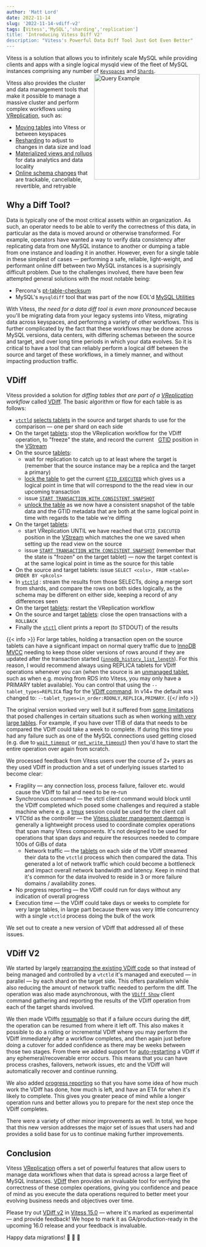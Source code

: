 ```yaml
---
author: 'Matt Lord'
date: 2022-11-14
slug: '2022-11-14-vdiff-v2'
tags: [Vitess','MySQL','sharding','replication']
title: 'Introducing Vitess Diff V2'
description: "Vitess's Powerful Data Diff Tool Just Got Even Better"
---
```


Vitess is a solution that allows you to infinitely scale MySQL while providing clients and apps with a single logical
mysqld view of the fleet of MySQL instances comprising any number of [`Keyspaces`](https://vitess.io/docs/concepts/keyspace/)
and [`Shards`](https://vitess.io/docs/concepts/shard/).
<a href="/img/VitessQueryExample.png"><img src="/img/VitessQueryExample.png" alt="Query Example" width="275" align="right"/></a>

Vitess also provides the cluster and data management tools that make it possible to manage a massive cluster and
perform complex workflows using [VReplication](https://vitess.io/docs/reference/vreplication/vreplication/), such
as:
  * [Moving tables](https://vitess.io/docs/reference/vreplication/movetables/) into Vitess or between keyspaces
  * [Resharding](https://vitess.io/docs/reference/vreplication/reshard/) to adjust to changes in data size and load
  * [Materialized views and rollups](https://vitess.io/docs/reference/vreplication/materialize/) for data analytics
and data locality
  * [Online schema changes](https://vitess.io/docs/user-guides/schema-changes/managed-online-schema-changes/) that
are trackable, cancellable, revertible, and retryable

## Why a Diff Tool?

Data is typically one of the most critical assets within an organization. As such, an operator needs to be able to
verify the correctness of this data, in particular as the data is moved around or otherwise transformed. For example,
operators have wanted a way to verify data consistency after replicating data from one MySQL instance to another or
dumping a table from one instance and loading it in another. However, even for a single table in these simplest of
cases — performing a safe, reliable, light-weight, and performant online diff between two MySQL instances is a
suprisingly difficult problem. Due to the challenges involved, there have been few attempted general solutions with
the most notable being:
  * Percona's [pt-table-checksum](https://docs.percona.com/percona-toolkit/pt-table-checksum.html)
  * MySQL's `mysqldiff` tool that was part of the now EOL'd [MySQL Utilities](https://downloads.mysql.com/docs/mysql-utilities-1.6-en.pdf)

With Vitess, _the need for a data diff tool is even more pronounced_ because you'll be migrating data from your
legacy systems into Vitess, migrating data across keyspaces, and performing a variety of other workflows. This
is further complicated by the fact that these workflows may be done across MySQL versions, data centers, with
differing schemas between the source and target, and over long time periods in which your data evolves. So it
is critical to have a tool that can reliably perform a logical diff between the source and target of these
workflows, in a timely manner, and without impacting production traffic.

## VDiff

Vitess provided a solution for _diffing tables that are part of a [VReplication](https://vitess.io/docs/reference/vreplication/vreplication/)
workflow_ called [VDiff](https://vitess.io/docs/reference/vreplication/vdiff/). The basic algorithm or flow for each table is as follows:
* [`vtctld`](https://vitess.io/docs/reference/programs/vtctld/)
  [selects tablets](https://vitess.io/docs/reference/vreplication/tablet_selection/) in the source and target
  shards to use for the comparison — one per shard on each side
* On the target [tablets](https://vitess.io/docs/concepts/tablet/): stop the VReplication workflow for the VDiff
  operation, to "freeze" the state, and record the current &nbsp;
  [GTID](https://dev.mysql.com/doc/refman/en/replication-gtids-concepts.html) position in the
  [VStream](https://vitess.io/docs/concepts/vstream/)
* On the source [tablets](https://vitess.io/docs/concepts/tablet/):
  * wait for replication to catch up to at least where the target is (remember that the source instance may be a replica and the target
    a primary)
  * [lock the table](https://dev.mysql.com/doc/refman/en/lock-tables.html) to get the current
    [`GTID_EXECUTED`](https://dev.mysql.com/doc/refman/en/replication-gtids-concepts.html) which gives us a logical
    point in time that will correspond to the the read view in our upcoming transaction
  * issue [`START TRANSACTION WITH CONSISTENT SNAPSHOT`](https://dev.mysql.com/doc/refman/en/commit.html)
  * [unlock the table](https://dev.mysql.com/doc/refman/en/lock-tables.html) as we now have a consistent snapshot of
    the table data and the GTID metadata that are both at the same logical point in time with regards to the table
    we're diffing
* On the target [tablets](https://vitess.io/docs/concepts/tablet/):
  * start VReplication UNTIL we have reached that `GTID_EXECUTED` position in the [VStream](https://vitess.io/docs/concepts/vstream/)
    which matches the one we saved when setting up the read view on the source
  * issue [`START TRANSACTION WITH CONSISTENT SNAPSHOT`](https://dev.mysql.com/doc/refman/en/commit.html) (remember
    that the state is "frozen" on the target tablet) — now the target context is at the same logical point in
    time as the source for this table
* On the source and target tablets: issue `SELECT <cols>, FROM <table> ORDER BY <pkcols>`
* In [`vtctld`](https://vitess.io/docs/reference/programs/vtctld/) : stream the results from those SELECTs, doing a
  merge sort from shards, and compare the rows on both sides logically, as the schema may be different on either
  side, keeping a record of any differences seen
* On the target [tablets](https://vitess.io/docs/concepts/tablet/): restart the VReplication workflow
* On the source and target [tablets](https://vitess.io/docs/concepts/tablet/): close the open transactions with
  a `ROLLBACK`
* Finally the [`vtctl`](https://vitess.io/docs/reference/programs/vtctl/) client prints a report (to STDOUT) of the
  results

{{< info >}}
For large tables, holding a transaction open on the source tablets can have a significant impact on normal query
traffic due to [InnoDB MVCC](https://dev.mysql.com/doc/refman/en/innodb-multi-versioning.html) needing to keep those
older versions of rows around if they are updated after the transaction started
([`innodb_history_list_length`](https://orangematter.solarwinds.com/2015/07/20/what-is-innodb-history-list-length/)). For
this reason, I would recommend always using REPLICA tablets for VDiff operations whenever you can (when the source is an
[unmanaged tablet](https://vitess.io/docs/user-guides/configuration-advanced/unmanaged-tablet/), such as when e.g. moving
from RDS into Vitess, you may only have a PRIMARY tablet available). You can control that using the
`--tablet_types=REPLICA` flag for the [VDiff command](https://vitess.io/docs/reference/vreplication/vdiff/). In v14+ the
default was changed to: `--tablet_types=in_order:RDONLY,REPLICA,PRIMARY`.
{{</ info >}}

The original version worked very well but it suffered from [some limitations](https://vitess.io/docs/15.0/reference/vreplication/vdiff/#note)
that posed challenges in certain situations such as when working
[with very large tables](https://vitess.io/docs/15.0/reference/vreplication/vdiff/#using-vdiff-with-huge-tables).
For example, if you have over 1TiB of data that needs to be compared the VDiff could take a week to complete. If
during this time you had any failure such as one of the MySQL connections used getting closed (e.g. due to
[`wait_timeout`](https://dev.mysql.com/doc/refman/en/server-system-variables.html#sysvar_wait_timeout) or
[`net_write_timeout`](https://dev.mysql.com/doc/refman/en/server-system-variables.html#sysvar_net_write_timeout))
then you'd have to start the entire operation over again from scratch.

We processed feedback from Vitess users over the course of 2+ years as they used VDiff in production and a
set of underlying issues started to become clear:
* Fragility — any connection loss, process failure, failover etc. would cause the VDiff to fail and need to be re-run
* Synchronous command — the vtctl client command would block until the VDiff completed which posed some challenges and
  required a stable machine where e.g. a [tmux](https://github.com/tmux/tmux/wiki) session could be used for the client
  call
* VTCtld as the controller — the [Vitess cluster management daemon](https://vitess.io/docs/reference/programs/vtctld/) is
  generally a lightweight process used to coordinate complex operations that span many Vitess components. It's not designed
  to be used for operations that span days and require the resources needed to compare 100s of GiBs of data
  * Network traffic — the [tablets](https://vitess.io/docs/concepts/tablet/) on each side of the VDiff streamed their
    data to the `vtctld` process which then compared the data. This generated a lot of network traffic which could
    become a bottleneck and impact overall network bandwidth and latency. Keep in mind that it's common for the data
    involved to reside in 3 or more failure domains / availability zones.
* No progress reporting — the VDiff could run for days without any indication of overall progress
* Execution time — the VDiff could take days or weeks to complete for very large tables, in large part because there
  was very little concurrency with a single `vtctld` process doing the bulk of the work

We set out to create a new version of VDiff that addressed all of these issues.

## VDiff V2

We started by largely [rearranging the existing VDiff code](https://github.com/vitessio/vitess/pull/10382) so that
instead of being managed and controlled by a `vtctld` it's managed and executed — in parallel — by each shard on the
target side. This offers parallelism while also reducing the amount of network traffic needed to perform the diff.
The operation was also made asynchronous, with the
[`VDiff Show`](https://vitess.io/docs/reference/vreplication/vdiff2/#show-progressstatus-of-a-vdiff)
client command gathering and reporting the results of the VDiff operation from each of the target shards involved.

We then made VDiffs [resumable](https://github.com/vitessio/vitess/pull/10497) so that if a failure occurs during
the diff, the operation can be resumed from where it left off. This also makes it possible to do a rolling or
incremental VDiff where you may perform the VDiff immediately after a workflow completes, and then again just before
doing a cutover for added confidence as there may be weeks between those two stages. From there we added support for
[auto-restarting](https://github.com/vitessio/vitess/pull/10639) a VDiff if any ephemeral/recoverable error occurs.
This means that you can have process crashes, failovers, network issues, etc and the VDiff will automatically
recover and continue running.

We also added [progress reporting](https://github.com/vitessio/vitess/pull/10639) so that you have some idea of
how much work the VDiff has done, how much is left, and have an ETA for when it's likely to complete. This gives
you greater peace of mind while a longer operation runs and better allows you to prepare for the next step once
the VDiff completes.

There were a variety of other minor improvements as well. In total, we hope that this new version addresses the 
major set of issues that users had and provides a solid base for us to continue making further improvements.

## Conclusion

Vitess [VReplication](https://vitess.io/docs/16.0/reference/vreplication/vreplication/) offers a set of
powerful features that allow users to manage data workflows when that data is spread across a large fleet of
MySQL instances. [VDiff](https://vitess.io/docs/reference/vreplication/vdiff2/) then provides an invaluable
tool for verifying the correctness of these complex operations, giving you confidence and peace of mind
as you execute the data operations required to better meet your evolving business needs and objectives over
time.

Please try out [VDiff v2](https://vitess.io/docs/reference/vreplication/vdiff2/) in
[Vitess 15.0](https://github.com/vitessio/vitess/releases/tag/v15.0.0) — where it's marked as experimental —
and provide feedback! We hope to mark it as GA/production-ready in the upcoming 16.0 release and your
feedback is invaluable.

Happy data migrations! 🚀 🚀 🚀